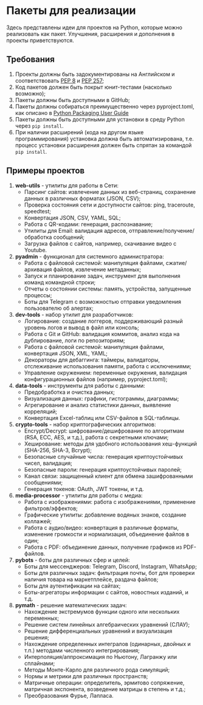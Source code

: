 # Пакеты для реализации

Здесь представлены идеи для проектов на Python, которые можно реализовать как пакет. Улучшения, расширения и дополнения в проекты приветствуются.

## Требования

1. Проекты должны быть задокументированы на Английском и соответствовать [PEP 8](https://peps.python.org/pep-0008/) и [PEP 257](https://peps.python.org/pep-0257/);
2. Код пакетов должен быть покрыт юнит-тестами (насколько возможно);
3. Пакеты должны быть доступными в GitHub;
4. Пакеты должны собираться преимущественно через pyproject.toml, как описано в [Python Packaging User Guide](https://packaging.python.org/en/latest/)
5. Пакеты должны быть доступными для установки в среду Python через ```pip install```.
6. При наличии расширений (кода на другом языке программирования) установка должна быть автоматизирована, т.е. процесс установки расширения должен быть спрятан за командой ```pip install```.

## Примеры проектов

1. **web-utils** - утилиты для работы в Сети:
    - Парсинг сайтов: извлечение данных из веб-страниц, сохранение данных в различных форматах (JSON, CSV);
    - Проверка состояния сети и доступности сайтов: ping, traceroute, speedtest;
    - Конвертация JSON, CSV, YAML, SQL;
    - Работа с QR-кодами: генерация, распознавание;
    - Утилиты для Email: валидация адресов, отправление/получение/обработка сообщений;
    - Загрузка файлов с сайтов, например, скачивание видео с Youtube.
2. **pyadmin** - функционал для системного администратора:
    - Работа с файловой системой: манипуляция файлами, сжатие/архивация файлов, извлечение метаданных;
    - Запуск и планирование задач, инструмент для выполнения команд командной строки;
    - Отчеты о состоянии системы: память, устройства, запущенные процессы;
    - Боты для Telegram c возможностью отправки уведомления пользователю об алертах;
3. **dev-tools** - набор утилит для разработчиков:
    - Логирование: создание логгеров, поддерживающий разный уровень логов и вывод в файл или консоль;
    - Работа с Git и GitHub: валидация коммитов, анализ кода на дублирование, логи по репозиториям;
    - Работа с файловой системой: манипуляция файлами, конвертация JSON, XML, YAML;
    - Декораторы для дебаггинга: таймеры, валидаторы, отслеживание использования памяти, работа с исключениями;
    - Управление окружением: переменные окружения, валидация конфигурационных файлов (например, pyproject.toml);
4. **data-tools** - инструменты для работы с данными:
    - Предобработка и очистка данных;
    - Визуализация данных: графики, гистограммы, диаграммы;
    - Агрегирование и анализ статистики данных, выявление корреляций;
    - Конвертация Excel-таблиц или CSV-файлов в SQL-таблицы.
5. **crypto-tools** - набор криптографических алгоритмов:
    - Encrypt/Decrypt: шифрование/дешифрование по алгоритмам (RSA, ECC, AES, и т.д.), работа с секретными ключами;
    - Хеширование: методы для удобного использования хеш-функций (SHA-256, SHA-3, Bcrypt);
    - Безопасные случайные числа: генерация криптоустойчивых чисел, валидация;
    - Безопасные пароли: генерация криптоустойчивых паролей;
    - Канал связи: защищенный клиент для обмена зашифрованными сообщениями;
    - Генерация токенов: OAuth, JWT токены, и т.д.
6. **media-processor** - утилиты для работы с медиа:
    - Работа с изображениями: работа с изображениями, применение фильтров/эффектов;
    - Графические утилиты: добавление водяных знаков, создание коллажей;
    - Работа с аудио/видео: конвертация в различные форматы, изменение громкости и нормализация, объединение файлов в один;
    - Работа с PDF: объединение данных, получение графиков из PDF-файлов.
7. **pybots** - боты для различных сфер и целей:
    - Боты для мессенджеров: Telegram, Discord, Instagram, WhatsApp;
    - Боты для различных задач: фильтрация почты, бот для проверки наличия товара на маркетплейсе, раздача файлов;
    - Боты для аутентификации на сайтах;
    - Боты-агрегаторы информации с сайтов, новостных изданий, и т.д.
8. **pymath** - решение математических задач:
    - Нахождение экстремумов функции одного или нескольких переменных;
    - Решение систем линейных алгебраических уравнений (СЛАУ);
    - Решение дифференциальных уравнений и визуализация решения;
    - Нахождение определенных интегралов (одинарных, двойных и т.п.) методами численного интегрирования;
    - Интерполяция/аппроксимация по Ньютону, Лагранжу или сплайнами;
    - Методы Монте-Карло для различного рода симуляций;
    - Нормы и метрики для различных пространств;
    - Матричные операции: определитель, эрмитово сопряжение, матричная экспонента, возведение матрицы в степень и т.д.;
    - Преобразования Фурье, Лапласа.

